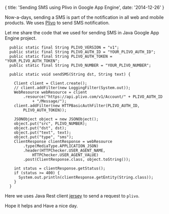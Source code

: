 {
  title: 'Sending SMS using Plivo in Google App Engine',
  date: '2014-12-26'
}

Now-a-days, sending a SMS is part of the notification in all web and mobile products.
We uses [Plivo](https://www.plivo.com/) to send SMS notification.

Let me share the code that we used for sending SMS in Java Google App Engine project.

```
  public static final String PLIVO_VERSION = "v1";
  public static final String PLIVO_AUTH_ID = "YOUR_PLIVO_AUTH_ID";
  public static final String PLIVO_AUTH_TOKEN = "YOUR_PLIVO_AUTH_TOKEN";
  public static final String PLIVO_NUMBER = "YOUR_PLIVO_NUMBER";

  public static void sendSMS(String dst, String text) {

    Client client = Client.create();
    // client.addFilter(new LoggingFilter(System.out));
    WebResource webResource = client
        .resource("https://api.plivo.com/v1/Account/" + PLIVO_AUTH_ID
            + "/Message/");
    client.addFilter(new HTTPBasicAuthFilter(PLIVO_AUTH_ID,
        PLIVO_AUTH_TOKEN));

    JSONObject object = new JSONObject();
    object.put("src", PLIVO_NUMBER);
    object.put("dst", dst);
    object.put("text", text);
    object.put("type", "sms");
    ClientResponse clientResponse = webResource
        .type(MediaType.APPLICATION_JSON)
        .header(HTTPChecker.USER_AGENT_NAME,
            HTTPChecker.USER_AGENT_VALUE)
        .post(ClientResponse.class, object.toString());

    int status = clientResponse.getStatus();
    if (status >= 400) {
      System.out.println(clientResponse.getEntity(String.class));
    }
  }
```

Here we uses Java Rest client [jersey](https://jersey.java.net/) to send a request
to `plivo`.

Hope it helps and Have a nice day.





